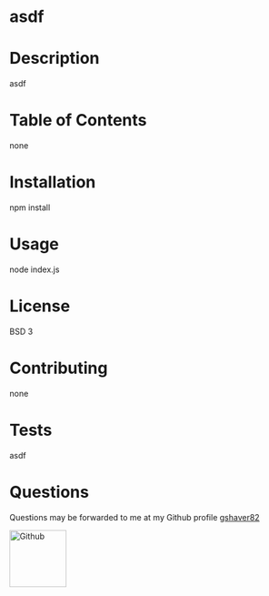 # asdf
# Description
asdf
# Table of Contents
none
# Installation
npm install
# Usage
node index.js
# License
BSD 3
# Contributing
none
# Tests
asdf
# Questions
 Questions may be forwarded to me at my Github profile
<a href='https://github.com/gshaver82'>gshaver82</a>

<img src='https://avatars3.githubusercontent.com/u/52022933?v=4' alt=Github profile picture width=100>